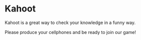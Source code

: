 # Kahoot

Kahoot is a great way to check your knowledge in a funny way.

Please produce your cellphones and be ready to join our game!